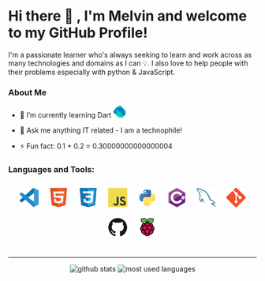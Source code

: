 # Hi there 👋 , I'm Melvin and welcome to my GitHub Profile!


I'm a passionate learner who's always seeking to learn and work across as many technologies and domains as I can 💡. I also love to help people with their problems especially with python & JavaScript.



### About Me
<!-- - 🔭 I’m currently working on ... -->

- 🌱 I’m currently learning Dart <img height="25px" src="https://raw.githubusercontent.com/devicons/devicon/master/icons/dart/dart-original.svg" alt="dart">


- 💬 Ask me anything IT related - I am a technophile!

<!-- - 📫 How to reach me: ... -->

<!-- - 😄 Pronouns: ... -->

- ⚡ Fun fact:  0.1 + 0.2 = 0.30000000000000004


### Languages and Tools:
<div style="display:flex;flex-wrap:wrap;justify-content:center;align-items:center;">
<img style="margin:10px" height="40" align="left" src="https://raw.githubusercontent.com/devicons/devicon/master/icons/vscode/vscode-original.svg" alt="vscode">
<img style="margin:10px" height="40" align="left" src="https://raw.githubusercontent.com/devicons/devicon/master/icons/html5/html5-original.svg" alt="html5">
<img style="margin:10px" height="40" align="left" src="https://raw.githubusercontent.com/devicons/devicon/master/icons/css3/css3-original.svg" alt="css3">
<img style="margin:10px" height="40" align="left" src="https://raw.githubusercontent.com/devicons/devicon/master/icons/javascript/javascript-original.svg" alt="javascript">
<img style="margin:10px" height="40" align="left" src="https://raw.githubusercontent.com/devicons/devicon/master/icons/python/python-original.svg" alt="python">
<img style="margin:10px" height="40" align="left" src="https://raw.githubusercontent.com/devicons/devicon/master/icons/csharp/csharp-original.svg" alt="csharp">
<img style="margin:10px" height="40" align="left" src="https://raw.githubusercontent.com/devicons/devicon/master/icons/mysql/mysql-original.svg" alt="mysql">
<img style="margin:10px" height="40" align="left" src="https://raw.githubusercontent.com/devicons/devicon/master/icons/git/git-original.svg" alt="git">
<img style="margin:10px" height="40" align="left" src="https://raw.githubusercontent.com/devicons/devicon/master/icons/github/github-original.svg" alt="github">
<!-- <img style="margin:10px" height="40" align="left" src="https://raw.githubusercontent.com/devicons/devicon/master/icons/gitlab/gitlab-original.svg" alt="gitlab"> -->
<img style="margin:10px" height="40" align="left" src="https://raw.githubusercontent.com/devicons/devicon/master/icons/raspberrypi/raspberrypi-original.svg" alt="raspberry pi">
</div>

<br>

---

<!-- source code: https://github.com/anuraghazra/github-readme-stats -->

<div align="center">
  <img alt="github stats" src="https://github-readme-stats.vercel.app/api?username=moofywoofy&show_icons=true&count_private=true&hide_border=true&include_all_commits=true&hide_title=true&theme=graywhite&bg_color=45,5da7e7,5de797,5de797,5de7e7" />
  
  <img alt="most used languages" src="https://github-readme-stats.vercel.app/api/top-langs?username=moofywoofy&show_icons=true&hide_border=true&layout=compact&langs_count=6&theme=graywhite&bg_color=45,5da7e7,5de797,5de797,5de7e7"/>
</div>





[website]: https://example.com
[twitter]: https://twitter.com/
[youtube]: https://youtube.com/
[instagram]: https://instagram.com/
[linkedin]: https://linkedin.com/in/melvin-sekhon-620b53225/

<!-- <img src="https://raw.githubusercontent.com/github/explore/6c6508f34230f0ac0d49e847a326429eefbfc030/topics/lang/lang.png" height="40" alt="lang"/> -->

<!-- <img alt="lang" height="40" src="https://raw.githubusercontent.com/github/explore/80688e429a7d4ef2fca1e82350fe8e3517d3494d/topics/lang/lang.png" /> -->

<!-- https://michaelcurrin.github.io/dev-cheatsheets/cheatsheets/version-control/github/topics.html -->
